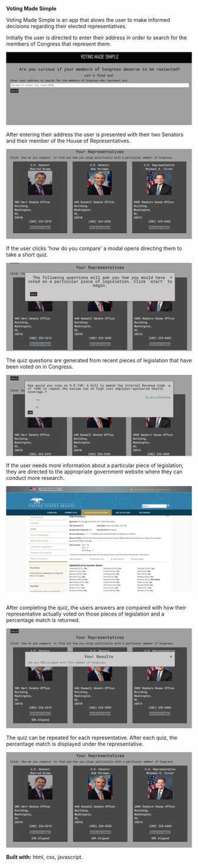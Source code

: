 **Voting Made Simple**


Voting Made Simple is an app that alows the user to make informed decisions regarding their elected representatives.

Initially the user is directed to enter their address in order to search for the members of Congress that represent them.


<img src="images/title-screen.jpg"
      />
      
      
After entering their address the user is presented with their two Senators and their member of the House of Representatives.


<img src="images/initial-results.jpg"
      />
      
      
If the user clicks 'how do you compare' a modal opens directing them to take a short quiz.


<img src="images/start-screen.jpg"
      />
      
      
The quiz questions are generated from recent pieces of legislation that have been voted on in Congress.


<img src="images/question-screen.jpg"
      />
      
      
If the user needs more information about a particular piece of legislation, they are directed to the appropriate government website where they can conduct more research.


<img src="images/more-info.jpg"
      />
      
      
After completing the quiz, the users answers are compared with how their representative actually voted on those pieces of legislation and a percentage match is returned.


<img src="images/individual-results.jpg"
      />
      
      
The quiz can be repeated for each representative. After each quiz, the percentage match is displayed under the representative.


<img src="images/final-results.jpg"
      />
      
      
**Built with:** html, css, javascript.

